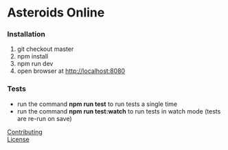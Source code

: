 # Asteroids Online

### Installation
1. git checkout master
2. npm install
3. npm run dev
4. open browser at [http://localhost:8080](http://localhost:8080)

### Tests
 - run the command **npm run test** to run tests a single time
 - run the command **npm run test:watch** to run tests in watch mode (tests are re-run on save)

[Contributing](./CONTRIBUTION.md)  
[License](./LICENSE)